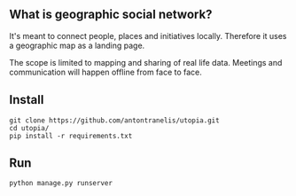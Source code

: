 ## What is geographic social network?

It's meant to connect people, places and initiatives locally. Therefore it uses a geographic map as a landing page.

The scope is limited to mapping and sharing of real life data. Meetings and communication will happen offline from face to face. 

## Install
```
git clone https://github.com/antontranelis/utopia.git
cd utopia/
pip install -r requirements.txt
```
## Run
```
python manage.py runserver
```
